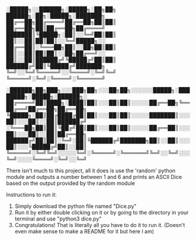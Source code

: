 
░█████╗░░██████╗░█████╗░██╗██╗  ██████╗░██╗░█████╗░███████╗
██╔══██╗██╔════╝██╔══██╗██║██║  ██╔══██╗██║██╔══██╗██╔════╝
███████║╚█████╗░██║░░╚═╝██║██║  ██║░░██║██║██║░░╚═╝█████╗░░
██╔══██║░╚═══██╗██║░░██╗██║██║  ██║░░██║██║██║░░██╗██╔══╝░░
██║░░██║██████╔╝╚█████╔╝██║██║  ██████╔╝██║╚█████╔╝███████╗
╚═╝░░╚═╝╚═════╝░░╚════╝░╚═╝╚═╝  ╚═════╝░╚═╝░╚════╝░╚══════╝

░██████╗██╗███╗░░░███╗██╗░░░██╗██╗░░░░░░█████╗░████████╗░█████╗░██████╗░
██╔════╝██║████╗░████║██║░░░██║██║░░░░░██╔══██╗╚══██╔══╝██╔══██╗██╔══██╗
╚█████╗░██║██╔████╔██║██║░░░██║██║░░░░░███████║░░░██║░░░██║░░██║██████╔╝
░╚═══██╗██║██║╚██╔╝██║██║░░░██║██║░░░░░██╔══██║░░░██║░░░██║░░██║██╔══██╗
██████╔╝██║██║░╚═╝░██║╚██████╔╝███████╗██║░░██║░░░██║░░░╚█████╔╝██║░░██║
╚═════╝░╚═╝╚═╝░░░░░╚═╝░╚═════╝░╚══════╝╚═╝░░╚═╝░░░╚═╝░░░░╚════╝░╚═╝░░╚═╝


There isn't much to this project, all it does is use the 'random' python module and outputs a number between 1 and 6 and prints an ASCII Dice based on the output provided by the random module
                                                                                                                                                                    
Instructions to run it:
 1) Simply download the python file named "Dice.py"
 2) Run it by either double clicking on it or by going to the directory in your terminal and use "python3 dice.py"
 3) Congratulations! That is literally all you have to do it to run it. (Doesn't even make sense to make a README for it but here I am)
